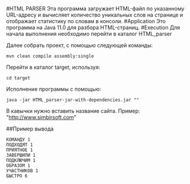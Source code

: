 #HTML PARSER
Эта программа загружает HTML-файл по указанному URL-адресу и вычисляет количество уникальных слов на странице и отображает статистику по словам в консоли.
#Application
Это программа на Java 11.0 для разбора HTML-страниц.
#Execution
Для начала выполнения необходимо перейти в каталог HTML_parser

Далее собрать проект, с помощью следующей команды:

```mvn clean compile assembly:single```

Перейти в каталог target, используя:

```cd target```

Исполнение программы с помощью:

```java -jar HTML_parser-jar-with-dependencies.jar ""```

В кавычки нужно вставить название сайта. Пример: "http://www.simbirsoft.com"

##Пример вывода

```
КОМАНДУ 1
ПОДХОДЯТ 1
ПРИЯТНОЕ 1
ЗАВЕРШИЛИ 1
ПОДКЛЮЧИМ 1
ОБРАЗОМ 1
УЧАСТНИКОВ 1
БЫСТРО 6
```